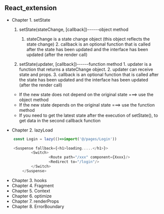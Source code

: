 ## React_extension
* Chapter 1. setState
	1. setState(stateChange, [callback])------object method
 		1. stateChange is a state change object (this object reflects the state change)
            	2. callback is an optional function that is called after the state has been updated and the interface has been updated (after the render call)
					
	2. setState(updater, [callback])------function method
            	1. updater is a function that returns a stateChange object.
            	2. updater can receive state and props.
            	3. callback is an optional function that is called after the state has been updated and the interface has been updated (after the render call)

	* If the new state does not depend on the original state ===> use the object method
	* If the new state depends on the original state ===> use the function method
	* If you need to get the latest state after the execution of setState(), 
					to get data in the second callback function
* Chapter 2. lazyLoad
```js
	const Login = lazy(()=>import('@/pages/Login'))
	
	<Suspense fallback={<h1>loading.....</h1>}>
        	<Switch>
            		<Route path="/xxx" component={Xxxx}/>
            		<Redirect to="/login"/>
        	</Switch>
    	</Suspense>
```
* Chapter 3. hooks
* Chapter 4. Fragment
* Chapter 5. Context
* Chapter 6. optimize
* Chapter 7. renderProps
* Chapter 8. ErrorBoundary
